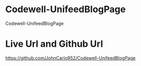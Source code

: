 # Codewell-UnifeedBlogPage

Codewell-UnifeedBlogPage

# Live Url and Github Url

https://github.com/JohnCarlo952/Codewell-UnifeedBlogPage
